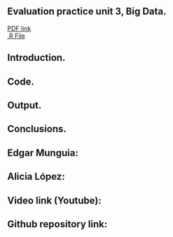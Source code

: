 ## Evaluation practice unit 3, Big Data.  

[PDF link]()  
[.R File]()  

## Introduction.  



## Code.  





## Output.  



## Conclusions.  



## Edgar Munguia:  



## Alicia López:  



## Video link (Youtube):  


## Github repository link:  








